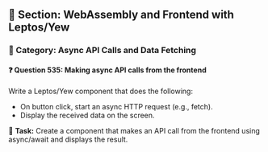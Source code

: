 ## 📘 Section: WebAssembly and Frontend with Leptos/Yew
### 🔹 Category: Async API Calls and Data Fetching
#### ❓ Question 535: Making async API calls from the frontend

Write a Leptos/Yew component that does the following:

- On button click, start an async HTTP request (e.g., fetch).
- Display the received data on the screen.

🔧 **Task:** Create a component that makes an API call from the frontend using async/await and displays the result.

